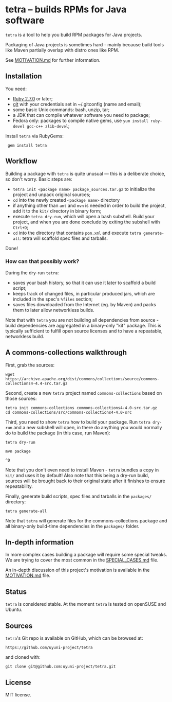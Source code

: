# tetra – builds RPMs for Java software

`tetra` is a tool to help you build RPM packages for Java projects.

Packaging of Java projects is sometimes hard - mainly because build tools like Maven partially overlap with distro ones like RPM.

See [MOTIVATION.md](MOTIVATION.md) for further information.

## Installation

You need:

* [Ruby 2.7.0](https://www.ruby-lang.org) or later;
* [git](https://git-scm.com) with your credentials set in ~/.gitconfig (name and email);
* some basic Unix commands: bash, unzip, tar;
* a JDK that can compile whatever software you need to package;
* Fedora only: packages to compile native gems, use `yum install ruby-devel gcc-c++ zlib-devel`;

Install `tetra` via RubyGems:

     gem install tetra

## Workflow

Building a package with `tetra` is quite unusual — this is a deliberate choice, so don't worry. Basic steps are:

* `tetra init <package name> package_sources.tar.gz` to initialize the project and unpack original sources;
* `cd` into the newly created `<package name>` directory
* if anything other than `ant` and `mvn` is needed in order to build the project, add it to the `kit/` directory in binary form;
* execute `tetra dry-run`, which will open a bash subshell. Build your project, and when you are done conclude by exiting the subshell with `Ctrl+D`;
* `cd` into the directory that contains `pom.xml` and execute `tetra generate-all`: tetra will scaffold spec files and tarballs.

Done!

### How can that possibly work?

During the dry-run `tetra`:

* saves your bash history, so that it can use it later to scaffold a build script;
* keeps track of changed files, in particular produced jars, which are included in the spec's `%files` section;
* saves files downloaded from the Internet (eg. by Maven) and packs them to later allow networkless builds.

Note that with `tetra` you are not building all dependencies from source - build dependencies are aggregated in a binary-only "kit" package. This is typically sufficient to fulfill open source licenses and to have a repeatable, networkless build.

## A commons-collections walkthrough

First, grab the sources:

    wget https://archive.apache.org/dist/commons/collections/source/commons-collections4-4.4-src.tar.gz

Second, create a new `tetra` project named `commons-collections` based on those sources:

    tetra init commons-collections commons-collections4-4.0-src.tar.gz
    cd commons-collections/src/commons-collections4-4.0-src

Third, you need to show `tetra` how to build your package. Run `tetra dry-run` and a new subshell will open, in there do anything you would normally do to build the package (in this case, run Maven):

    tetra dry-run

    mvn package

    ^D

Note that you don't even need to install Maven - `tetra` bundles a copy in `kit/` and uses it by default!
Also note that this being a dry-run build, sources will be brought back to their original state after it finishes to ensure repeatability.

Finally, generate build scripts, spec files and tarballs in the `packages/` directory:

    tetra generate-all

Note that `tetra` will generate files for the commons-collections package and all binary-only build-time dependencies in the `packages/` folder.

## In-depth information

In more complex cases building a package will require some special tweaks. We are trying to cover the most common in the [SPECIAL_CASES.md](SPECIAL_CASES.md) file.

An in-depth discussion of this project's motivation is available in the [MOTIVATION.md](MOTIVATION.md) file.

## Status

`tetra` is considered stable. At the moment `tetra` is tested on openSUSE and Ubuntu.

## Sources

`tetra`'s Git repo is available on GitHub, which can be browsed at:

    https://github.com/uyuni-project/tetra

and cloned with:

    git clone git@github.com:uyuni-project/tetra.git

## License

MIT license.
